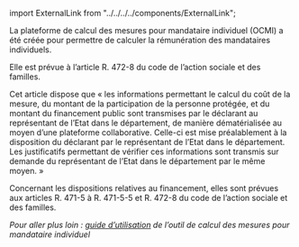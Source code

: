 import ExternalLink from "../../../../components/ExternalLink";

La plateforme de calcul des mesures pour mandataire individuel (OCMI) a été créée pour permettre de calculer la rémunération des mandataires individuels.
<br/>

Elle est prévue à l’article R. 472-8 du code de l’action sociale et des familles.
<br/>

Cet article dispose que « les informations permettant le calcul du coût de la mesure, du montant de la participation de la personne protégée, et du montant du financement public sont transmises par le déclarant au représentant de l’Etat dans le département, de manière dématérialisée au moyen d’une plateforme collaborative. Celle-ci est mise préalablement à la disposition du déclarant par le représentant de l’Etat dans le département. Les justificatifs permettant de vérifier ces informations sont transmis sur demande du représentant de l’Etat dans le département par le même moyen. »
<br/>

Concernant les dispositions relatives au financement, elles sont prévues aux articles R. 471-5 à R. 471-5-5 et R. 472-8 du code de l’action sociale et des familles.
<br/>

_Pour aller plus loin : <ExternalLink>[guide d’utilisation](https://docs.google.com/document/d/1QhiO9aOWmWMcMZ12p5aGCgvLIKoQc8723aU3hMa-ZvU/edit)</ExternalLink> de l’outil de calcul des mesures pour mandataire individuel_
